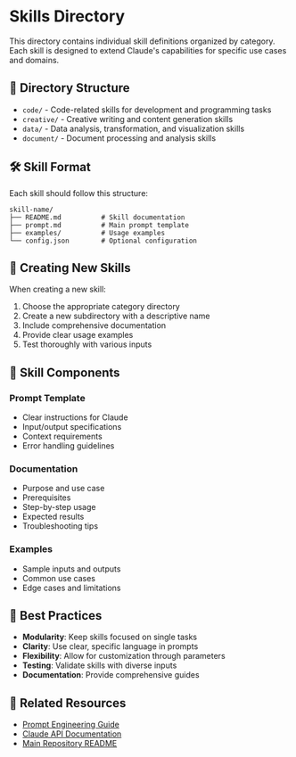 # Skills Directory

This directory contains individual skill definitions organized by category. Each skill is designed to extend Claude's capabilities for specific use cases and domains.

## 📁 Directory Structure

- `code/` - Code-related skills for development and programming tasks
- `creative/` - Creative writing and content generation skills
- `data/` - Data analysis, transformation, and visualization skills
- `document/` - Document processing and analysis skills

## 🛠️ Skill Format

Each skill should follow this structure:

```
skill-name/
├── README.md          # Skill documentation
├── prompt.md          # Main prompt template
├── examples/          # Usage examples
└── config.json        # Optional configuration
```

## 📝 Creating New Skills

When creating a new skill:

1. Choose the appropriate category directory
2. Create a new subdirectory with a descriptive name
3. Include comprehensive documentation
4. Provide clear usage examples
5. Test thoroughly with various inputs

## 🔧 Skill Components

### Prompt Template
- Clear instructions for Claude
- Input/output specifications
- Context requirements
- Error handling guidelines

### Documentation
- Purpose and use case
- Prerequisites
- Step-by-step usage
- Expected results
- Troubleshooting tips

### Examples
- Sample inputs and outputs
- Common use cases
- Edge cases and limitations

## 🎯 Best Practices

- **Modularity**: Keep skills focused on single tasks
- **Clarity**: Use clear, specific language in prompts
- **Flexibility**: Allow for customization through parameters
- **Testing**: Validate skills with diverse inputs
- **Documentation**: Provide comprehensive guides

## 🔗 Related Resources

- [Prompt Engineering Guide](https://docs.anthropic.com/en/docs/build-with-claude/prompt-engineering)
- [Claude API Documentation](https://docs.anthropic.com/en/api)
- [Main Repository README](../README.md)